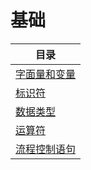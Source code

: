 # 基础

| 目录 |
| --- | 
|[字面量和变量](./01_variable.md) |
|[标识符](./02_identifier.md) |
|[数据类型](./03_datatype.md) |
|[运算符](./04_operator.md) |
|[流程控制语句](./05_process_control.md) |